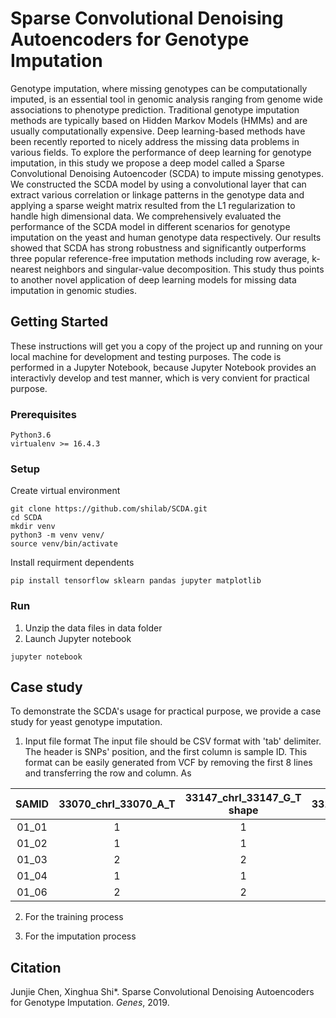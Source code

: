 # Sparse Convolutional Denoising Autoencoders for Genotype Imputation
Genotype imputation, where missing genotypes can be computationally imputed, is an essential tool in genomic analysis ranging from genome wide associations to phenotype prediction. Traditional genotype imputation methods are typically based on Hidden Markov Models (HMMs) and are usually computationally expensive. Deep learning-based methods have been recently reported to nicely address the missing data problems in various fields. To explore the performance of deep learning for genotype imputation, in this study we propose a deep model called a Sparse Convolutional Denoising Autoencoder (SCDA) to impute missing genotypes. We constructed the SCDA model by using a convolutional layer that can extract various correlation or linkage patterns in the genotype data and applying a sparse weight matrix resulted from the L1 regularization to handle high dimensional data. We comprehensively evaluated the performance of the SCDA model in different scenarios for genotype imputation on the yeast and human genotype data respectively. Our results showed that SCDA has strong robustness and significantly outperforms three popular reference-free imputation methods including row average, k-nearest neighbors and singular-value decomposition. This study thus points to another novel application of deep learning models for missing data imputation in genomic studies. 

## Getting Started
These instructions will get you a copy of the project up and running on your local machine for development and testing purposes. The code is performed in a Jupyter Notebook, because Jupyter Notebook provides an interactivly develop and test manner, which is very convient for practical purpose. 

### Prerequisites
```
Python3.6 
virtualenv >= 16.4.3
```

### Setup
Create virtual environment
```
git clone https://github.com/shilab/SCDA.git
cd SCDA
mkdir venv
python3 -m venv venv/
source venv/bin/activate
```

Install requirment dependents
```
pip install tensorflow sklearn pandas jupyter matplotlib
```

### Run
1. Unzip the data files in data folder
2. Launch Jupyter notebook
```
jupyter notebook
```

## Case study
To demonstrate the SCDA's usage for practical purpose, we provide a case study for yeast genotype imputation.

1. Input file format
The input file should be CSV format with 'tab' delimiter. The header is SNPs' position, and the first column is sample ID. This format can be easily generated from VCF by removing the first 8 lines and transferring the row and column. As 


|   SAMID  |    33070_chrI_33070_A_T   | 33147_chrI_33147_G_T shape | 33152_chrI_33152_T_C |  33200_chrI_33200_C_T |
|:-------:|:-----------:|:------------:|:-------:|:-:|
| 01_01 |    1    |     1    |    1    |  1 |
| 01_02 | 1 |     1    |    1    |  1 |
| 01_03 |   2   |    2    |    2    |  2 |
| 01_04 |    1    |     1     |    1    |  1 |
| 01_06 |    2    |    2    |    2    |  2 |


2. For the training process



3. For the imputation process






## Citation
Junjie Chen, Xinghua Shi\*. Sparse Convolutional Denoising Autoencoders for Genotype Imputation. *Genes*, 2019.